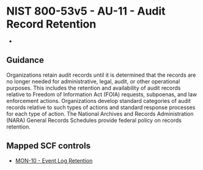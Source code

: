 # NIST 800-53v5 - AU-11 - Audit Record Retention
-
## Guidance
Organizations retain audit records until it is determined that the records are no longer needed for administrative, legal, audit, or other operational purposes. This includes the retention and availability of audit records relative to Freedom of Information Act (FOIA) requests, subpoenas, and law enforcement actions. Organizations develop standard categories of audit records relative to such types of actions and standard response processes for each type of action. The National Archives and Records Administration (NARA) General Records Schedules provide federal policy on records retention.
## Mapped SCF controls
- [MON-10 - Event Log Retention](../scf/mon-10-eventlogretention.md)
